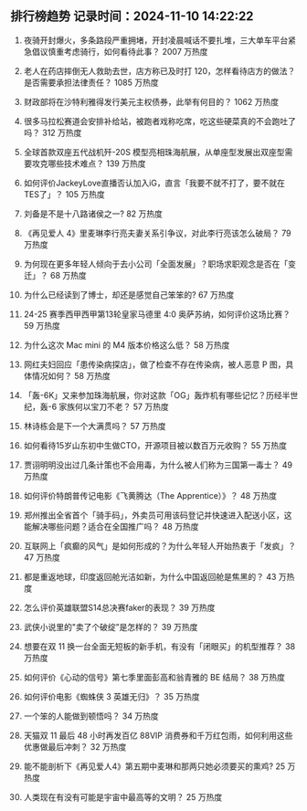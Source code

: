 
## 排行榜趋势 记录时间：2024-11-10 14:22:22
  
  1. 夜骑开封爆火，多条路段严重拥堵，开封凌晨喊话不要扎堆，三大单车平台紧急倡议慎重考虑骑行，如何看待此事？ 2007 万热度
    
  2. 老人在药店摔倒无人救助去世，店方称已及时打 120，怎样看待店方的做法？是否需要承担法律责任？ 1085 万热度
    
  3. 财政部将在沙特利雅得发行美元主权债券，此举有何目的？ 1062 万热度
    
  4. 很多马拉松赛道会安排补给站，被跑者戏称吃席，吃这些硬菜真的不会跑吐了吗？ 312 万热度
    
  5. 全球首款双座五代战机歼-20S 模型亮相珠海航展，从单座型发展出双座型需要攻克哪些技术难点？ 139 万热度
    
  6. 如何评价JackeyLove直播否认加入iG，直言「我要不就不打了，要不就在TES了」？ 105 万热度
    
  7. 刘备是不是十八路诸侯之一? 82 万热度
    
  8. 《再见爱人 4》里麦琳李行亮夫妻关系引争议，对此李行亮该怎么破局？ 79 万热度
    
  9. 为何现在更多年轻人倾向于去小公司「全面发展」？职场求职观念是否在「变迁」？ 68 万热度
    
  10. 为什么已经读到了博士，却还是感觉自己笨笨的? 67 万热度
    
  11. 24-25 赛季西甲西甲第13轮皇家马德里 4:0 奥萨苏纳，如何评价这场比赛？ 59 万热度
    
  12. 为什么这次 Mac mini 的 M4 版本价格这么低？ 58 万热度
    
  13. 网红夫妇回应「患传染病探店」，做了检查不存在传染病，被人恶意 P 图，具体情况如何？ 58 万热度
    
  14. 「轰-6K」又来参加珠海航展，你对这款「OG」轰炸机有哪些记忆？历经半世纪，轰-6 家族何以宝刀不老？ 57 万热度
    
  15. 林诗栋会是下一个大满贯吗？ 57 万热度
    
  16. 如何看待15岁山东初中生做CTO，开源项目被以数百万元收购？ 55 万热度
    
  17. 贾诩明明没出过几条计策也不会用毒，为什么被人们称为三国第一毒士？ 49 万热度
    
  18. 如何评价特朗普传记电影《飞黄腾达（The Apprentice）》？ 48 万热度
    
  19. 郑州推出全省首个「骑手码」，外卖员可用该码登记并快速进入配送小区，这能解决哪些问题？适合在全国推广吗？ 48 万热度
    
  20. 互联网上「疯癫的风气」是如何形成的？为什么年轻人开始热衷于「发疯」？ 47 万热度
    
  21. 都是重返地球，印度返回舱光洁如新，为什么中国返回舱是焦黑的？ 43 万热度
    
  22. 怎么评价英雄联盟S14总决赛faker的表现？ 39 万热度
    
  23. 武侠小说里的"卖了个破绽”是怎样的？ 39 万热度
    
  24. 想要在双 11 换一台全面无短板的新手机，有没有「闭眼买」的机型推荐？ 38 万热度
    
  25. 如何评价《心动的信号》第七季里面彭高和翁青雅的 BE 结局？ 38 万热度
    
  26. 如何评价电影《蜘蛛侠 3 英雄无归》？ 35 万热度
    
  27. 一个笨的人能做到顿悟吗？ 34 万热度
    
  28. 天猫双 11 最后 48 小时再发百亿 88VIP 消费券和千万红包雨，如何利用这些优惠做最后冲刺？ 32 万热度
    
  29. 能不能剖析下《再见爱人4》第五期中麦琳和那两只她必须要买的熏鸡? 25 万热度
    
  30. 人类现在有没有可能是宇宙中最高等的文明？ 25 万热度
    